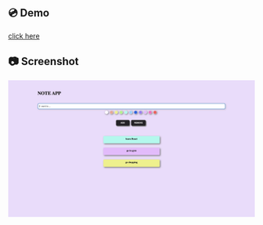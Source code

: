 ## 💿 Demo
[click here](https://mrymyzdny.github.io/colorful-noteApp/)

## 📷 Screenshot
![screenshot](https://github.com/mrymyzdny/colorful-noteApp/blob/main/Screenshot.jpg?raw=true)
